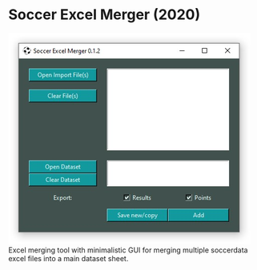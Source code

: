 # Soccer Excel Merger (2020) #
![Soccer Excel Merger Screenshot](/images/SEM_Screen_03.jpg)
Excel merging tool with minimalistic GUI for merging multiple soccerdata excel files into a main dataset sheet.
